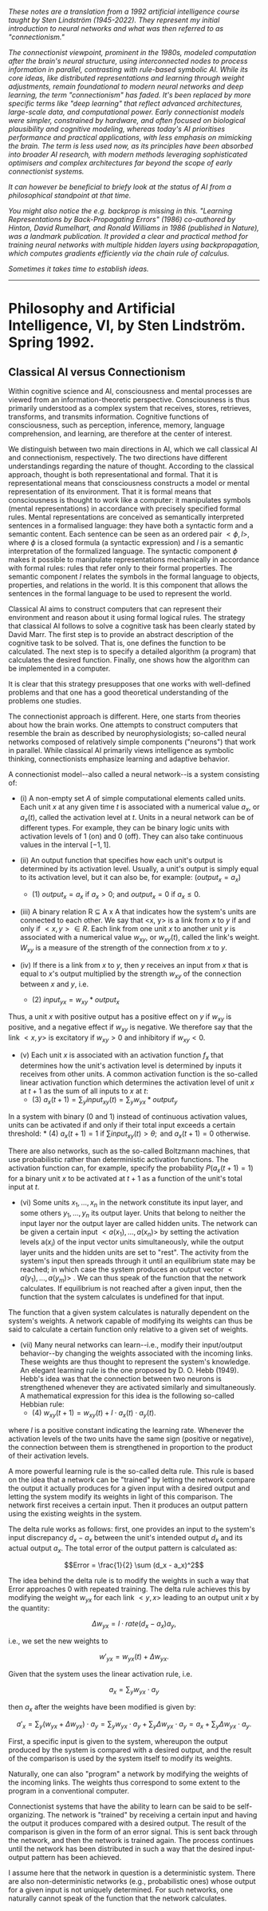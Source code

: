 
*These notes are a translation from a 1992 artificial intelligence course taught by Sten Lindström (1945-2022).
They represent my initial introduction to neural networks and what was then referred to as "connectionism."*

*The connectionist viewpoint, prominent in the 1980s, modeled computation after the brain's neural structure,
using interconnected nodes to process information in parallel, contrasting with rule-based symbolic AI.
While its core ideas, like distributed representations and learning through weight adjustments, remain
foundational to modern neural networks and deep learning, the term "connectionism" has faded.
It's been replaced by more specific terms like "deep learning" that reflect advanced architectures,
large-scale data, and computational power. Early connectionist models were simpler, constrained by
hardware, and often focused on biological plausibility and cognitive modeling, whereas today's AI
prioritises performance and practical applications, with less emphasis on mimicking the brain.
The term is less used now, as its principles have been absorbed into broader AI research, with modern
methods leveraging sophisticated optimisers and complex architectures far beyond the scope of early
connectionist systems.*

*It can however be beneficial to briefy look at the status of AI from a philosophical
standpoint at that time.*

*You might also notice the e.g. backprop is missing in this. "Learning Representations by Back-Propagating Errors"
(1986) co-authored by Hinton, David Rumelhart, and Ronald Williams in 1986 (published in Nature), was a
landmark publication. It provided a clear and practical method for training neural networks with multiple
hidden layers using backpropagation, which computes gradients efficiently via the chain rule of calculus.*

*Sometimes it takes time to establish ideas.*

---

# Philosophy and Artificial Intelligence, VI, by Sten Lindström. Spring 1992.

## Classical AI versus Connectionism

Within cognitive science and AI, consciousness and mental processes are viewed from an information-theoretic
perspective. Consciousness is thus primarily understood as a complex system that receives, stores, retrieves,
transforms, and transmits information. Cognitive functions of consciousness, such as perception, inference,
memory, language comprehension, and learning, are therefore at the center of interest.

We distinguish between two main directions in AI, which we call classical AI and connectionism, respectively.
The two directions have different understandings regarding the nature of thought. According to the classical
approach, thought is both representational and formal. That it is representational means that consciousness
constructs a model or mental representation of its environment. That it is formal means that consciousness is
thought to work like a computer: it manipulates symbols (mental representations) in accordance with precisely
specified formal rules. Mental representations are conceived as semantically interpreted sentences in a formalised
language: they have both a syntactic form and a semantic content. Each sentence can be seen as an ordered pair
$<\phi, l>$, where $\phi$ is a closed formula (a syntactic expression) and $l$ is a semantic interpretation of the
formalized language. The syntactic component $\phi$ makes it possible to manipulate representations mechanically
in accordance with formal rules: rules that refer only to their formal properties. The semantic component $l$ relates
the symbols in the formal language to objects, properties, and relations in the world. It is this component
that allows the sentences in the formal language to be used to represent the world.

Classical AI aims to construct computers that can represent their environment and reason about it using formal
logical rules. The strategy that classical AI follows to solve a cognitive task has been clearly stated by
David Marr. The first step is to provide an abstract description of the cognitive task to be solved. That is,
one defines the function to be calculated. The next step is to specify a detailed algorithm (a program) that
calculates the desired function. Finally, one shows how the algorithm can be implemented in a computer.

It is clear that this strategy presupposes that one works with well-defined problems and that one has a good
theoretical understanding of the problems one studies.

The connectionist approach is different. Here, one starts from theories about how the brain works. One attempts
to construct computers that resemble the brain as described by neurophysiologists; so-called neural networks composed
of relatively simple components ("neurons") that work in parallel. While classical AI primarily views intelligence
as symbolic thinking, connectionists emphasize learning and adaptive behavior.

A connectionist model--also called a neural network--is a system consisting of:

- (i) A non-empty set $A$ of simple computational elements called units. Each unit $x$ at any given time $t$ is
  associated with a numerical value $a_x$, or $a_x(t)$, called the activation level at $t$. Units in a neural
  network can be of different types. For example, they can be binary logic units with activation levels of $1$
  (on) and $0$ (off). They can also take continuous values in the interval $[-1, 1]$.

- (ii) An output function that specifies how each unit's output is determined by its activation level.
  Usually, a unit's output is simply equal to its activation level, but it can also be, for example:
  ($output_x = a_x$)
    * (1) $output_x = a_x$ if $a_x > 0$; and $output_x = 0$ if $a_x \leq 0$.

- (iii) A binary relation R $\subseteq$ A x A that indicates how the system's units are connected to each other.
  We say that <x, y> is a link from $x$ to $y$ if and only if $<x, y> \in R$. Each link from one unit $x$ to another
  unit $y$ is associated with a numerical value $w_{xy}$, or $w_{xy}(t)$, called the link's weight. $W_{xy}$ is a
  measure of the strength of the connection from $x$ to $y$.

- (iv) If there is a link from $x$ to $y$, then $y$ receives an input from $x$ that is equal to $x$'s output multiplied
  by the strength $w_{xy}$ of the connection between $x$ and $y$, i.e.
    * (2) $input_{yx} = w_{xy} * output_x$

Thus, a unit $x$ with positive output has a positive effect on $y$ if $w_{xy}$ is positive, and a negative effect
if $w_{xy}$ is negative. We therefore say that the link $<x, y>$ is excitatory if $w_{xy} > 0$ and inhibitory
if $w_{xy} < 0$.

- (v) Each unit $x$ is associated with an activation function $f_x$ that determines how the unit's activation level
    is determined by inputs it receives from other units. A common activation function is the so-called linear
    activation function which determines the activation level of unit $x$ at $t + 1$ as the sum of all inputs
    to $x$ at $t$:
    * (3) $a_x(t + 1) = \sum_{y} input_{xy}(t) = \sum_{y} w_{yx} * output_y$

In a system with binary (0 and 1) instead of continuous activation values, units can be activated if and only
if their total input exceeds a certain threshold:
    * (4) $a_x(t+1)=1 \text{ if } \sum input_{xy}(t) > \theta; \text{ and } a_x(t+1)=0 \text{ otherwise.}$

There are also networks, such as the so-called Boltzmann machines, that use probabilistic rather than deterministic
activation functions. The activation function can, for example, specify the probability $P(a_x(t + 1) = 1)$ for a
binary unit $x$ to be activated at $t + 1$ as a function of the unit's total input at $t$.

- (vi) Some units $x_1,..., x_n$ in the network constitute its input layer, and some others $y_1,..., y_n$ its
  output layer. Units that belong to neither the input layer nor the output layer are called hidden units. The
  network can be given a certain input $<a(x_1),..., a(x_n)>$ by setting the activation levels a($x_i$) of the
  input vector units simultaneously, while the output layer units and the hidden units are set to "rest". The
  activity from the system's input then spreads through it until an equilibrium state may be reached; in which
  case the system produces an output vector $<a(y_1),..., a(y_m)>$ . We can thus speak of the function that
  the network calculates. If equilibrium is not reached after a given input, then the function that the system
  calculates is undefined for that input.

The function that a given system calculates is naturally dependent on the system's weights. A network capable of
modifying its weights can thus be said to calculate a certain function only relative to a given set of weights.

- (vii) Many neural networks can learn--i.e., modify their input/output behavior--by changing the weights associated
  with the incoming links. These weights are thus thought to represent the system's knowledge. An elegant learning
  rule is the one proposed by D. O. Hebb (1949). Hebb's idea was that the connection between two neurons is
  strengthened whenever they are activated similarly and simultaneously. A mathematical expression for this idea
  is the following so-called Hebbian rule:
    * (4) $w_{xy}(t+1) = w_{xy}(t) + l \cdot a_x(t) \cdot a_y(t).$

where $l$ is a positive constant indicating the learning rate. Whenever the activation levels of the two units have
the same sign (positive or negative), the connection between them is strengthened in proportion to the product of
their activation levels.

A more powerful learning rule is the so-called delta rule. This rule is based on the idea that a network can be
"trained" by letting the network compare the output it actually produces for a given input with a desired output
and letting the system modify its weights in light of this comparison. The network first receives a
certain input. Then it produces an output pattern using the existing weights in the system.

The delta rule works as follows: first, one provides an input to the system's input discrepancy $d_x - a_x$
between the unit's intended output $d_x$ and its actual output $a_x$. The total error of the output pattern is
calculated as:

```math
Error = \frac{1}{2} \sum (d_x - a_x)^2
```

The idea behind the delta rule is to modify the weights in such a way that Error approaches 0 with repeated training.
The delta rule achieves this by modifying the weight $w_{yx}$ for each link $<y, x>$ leading to an output unit $x$
by the quantity:

```math
\Delta w_{yx} = l \cdot rate(d_x - a_x)a_y,
```
i.e., we set the new weights to
```math
w'_{yx} = w_{yx}(t) + \Delta w_{yx}.
```
Given that the system uses the linear activation rule, i.e.
```math
a_x = \sum_y w_{yx} \cdot a_y
```
then $a_x$ after the weights have been modified is given by:
```math
a'_x = \sum_y (w_{yx} + \Delta w_{yx}) \cdot a_y = \sum_y w_{yx} \cdot a_y + \sum_y \Delta w_{yx} \cdot a_y = a_x + \sum_y \Delta w_{yx} \cdot a_y.
```
First, a specific input is given to the system, whereupon the output produced by the system is compared with a desired
output, and the result of the comparison is used by the system itself to modify its weights.

Naturally, one can also "program" a network by modifying the weights of the incoming links. The weights thus correspond
to some extent to the program in a conventional computer.

Connectionist systems that have the ability to learn can be said to be self-organizing. The network is "trained" by
receiving a certain input and having the output it produces compared with a desired output. The result of the comparison
is given in the form of an error signal. This is sent back through the network, and then the network is trained again.
The process continues until the network has been distributed in such a way that the desired input-output pattern
has been achieved.


I assume here that the network in question is a deterministic system. There are also non-deterministic networks
(e.g., probabilistic ones) whose output for a given input is not uniquely determined. For such networks, one naturally
cannot speak of the function that the network calculates.

